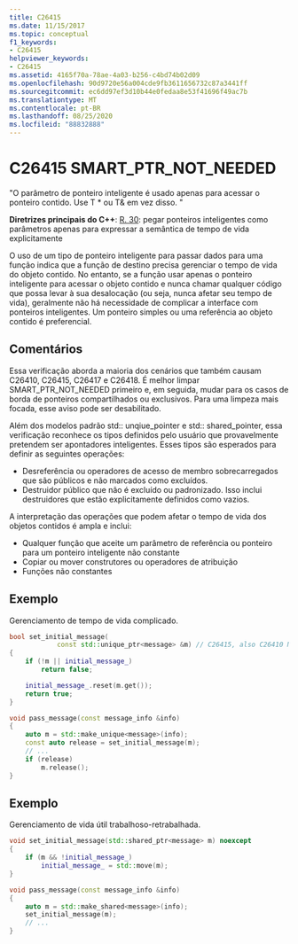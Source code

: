 ```yaml
---
title: C26415
ms.date: 11/15/2017
ms.topic: conceptual
f1_keywords:
- C26415
helpviewer_keywords:
- C26415
ms.assetid: 4165f70a-78ae-4a03-b256-c4bd74b02d09
ms.openlocfilehash: 90d9720e56a004cde9fb3611656732c87a3441ff
ms.sourcegitcommit: ec6dd97ef3d10b44e0fedaa8e53f41696f49ac7b
ms.translationtype: MT
ms.contentlocale: pt-BR
ms.lasthandoff: 08/25/2020
ms.locfileid: "88832888"
---
```

# <a name="c26415-smart_ptr_not_needed"></a>C26415 SMART_PTR_NOT_NEEDED

"O parâmetro de ponteiro inteligente é usado apenas para acessar o ponteiro contido. Use T * ou T& em vez disso. "

**Diretrizes principais do C++**: [R. 30](https://github.com/isocpp/CppCoreGuidelines/blob/master/CppCoreGuidelines.md#r30-take-smart-pointers-as-parameters-only-to-explicitly-express-lifetime-semantics): pegar ponteiros inteligentes como parâmetros apenas para expressar a semântica de tempo de vida explicitamente

O uso de um tipo de ponteiro inteligente para passar dados para uma função indica que a função de destino precisa gerenciar o tempo de vida do objeto contido. No entanto, se a função usar apenas o ponteiro inteligente para acessar o objeto contido e nunca chamar qualquer código que possa levar à sua desalocação (ou seja, nunca afetar seu tempo de vida), geralmente não há necessidade de complicar a interface com ponteiros inteligentes. Um ponteiro simples ou uma referência ao objeto contido é preferencial.

## <a name="remarks"></a>Comentários

Essa verificação aborda a maioria dos cenários que também causam C26410, C26415, C26417 e C26418. É melhor limpar SMART_PTR_NOT_NEEDED primeiro e, em seguida, mudar para os casos de borda de ponteiros compartilhados ou exclusivos. Para uma limpeza mais focada, esse aviso pode ser desabilitado.

Além dos modelos padrão std:: unqiue_pointer e std:: shared_pointer, essa verificação reconhece os tipos definidos pelo usuário que provavelmente pretendem ser apontadores inteligentes. Esses tipos são esperados para definir as seguintes operações:

- Desreferência ou operadores de acesso de membro sobrecarregados que são públicos e não marcados como excluídos.
- Destruidor público que não é excluído ou padronizado. Isso inclui destruidores que estão explicitamente definidos como vazios.

A interpretação das operações que podem afetar o tempo de vida dos objetos contidos é ampla e inclui:

- Qualquer função que aceite um parâmetro de referência ou ponteiro para um ponteiro inteligente não constante
- Copiar ou mover construtores ou operadores de atribuição
- Funções não constantes

## <a name="example"></a>Exemplo

Gerenciamento de tempo de vida complicado.

```cpp
bool set_initial_message(
            const std::unique_ptr<message> &m) // C26415, also C26410 NO_REF_TO_CONST_UNIQUE_PTR
{
    if (!m || initial_message_)
        return false;

    initial_message_.reset(m.get());
    return true;
}

void pass_message(const message_info &info)
{
    auto m = std::make_unique<message>(info);
    const auto release = set_initial_message(m);
    // ...
    if (release)
        m.release();
}
```

## <a name="example"></a>Exemplo

Gerenciamento de vida útil trabalhoso-retrabalhada.

```cpp
void set_initial_message(std::shared_ptr<message> m) noexcept
{
    if (m && !initial_message_)
        initial_message_ = std::move(m);
}

void pass_message(const message_info &info)
{
    auto m = std::make_shared<message>(info);
    set_initial_message(m);
    // ...
}
```
